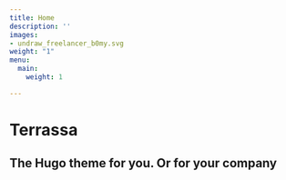```yaml
---
title: Home
description: ''
images:
- undraw_freelancer_b0my.svg
weight: "1"
menu:
  main:
    weight: 1

---
```

# Terrassa

## The Hugo theme for you. Or for your company